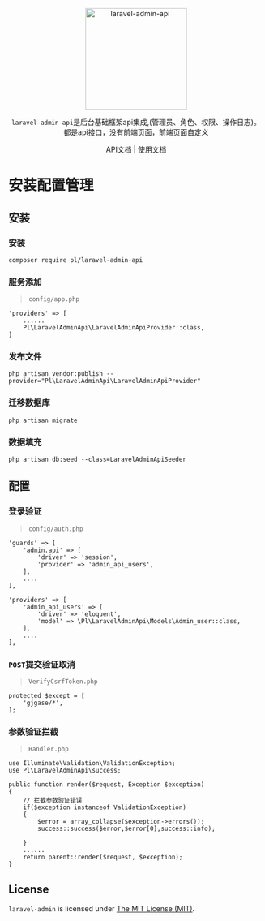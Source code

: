 <p align="center">
<a href="http://laravel-admin-api.plasr.cn/">
<img src="http://test.plasr.cn/img/laravel-admin-api-logo.jpg" width="200" alt="laravel-admin-api">
</a>
<p align="center"><code>laravel-admin-api</code>是后台基础框架api集成,(管理员、角色、权限、操作日志)。都是api接口，没有前端页面，前端页面自定义</p>

<p align="center">
<a href="https://www.eolinker.com/#/share/index?shareCode=KUgsLJ">API文档</a> | 
<a href="http://laravel-admin-api.plasr.cn/">使用文档</a>
</p>


# 安装配置管理

## 安装

### 安装
```
composer require pl/laravel-admin-api
```

### 服务添加

> `config/app.php`

```
'providers' => [
    ......
    Pl\LaravelAdminApi\LaravelAdminApiProvider::class,
]
```

### 发布文件
```
php artisan vendor:publish --provider="Pl\LaravelAdminApi\LaravelAdminApiProvider"
```

### 迁移数据库
```
php artisan migrate
```

### 数据填充
```
php artisan db:seed --class=LaravelAdminApiSeeder
```

## 配置

### 登录验证
> `config/auth.php`
```
'guards' => [
    'admin.api' => [
        'driver' => 'session',
        'provider' => 'admin_api_users',
    ],
    ....
],

'providers' => [
    'admin_api_users' => [
        'driver' => 'eloquent',
        'model' => \Pl\LaravelAdminApi\Models\Admin_user::class,
    ],
    ....
],
```

### `POST`提交验证取消
> `VerifyCsrfToken.php`
```
protected $except = [
    'gjgase/*',
];
```

### 参数验证拦截
>`Handler.php`
```
use Illuminate\Validation\ValidationException;
use Pl\LaravelAdminApi\success;

public function render($request, Exception $exception)
{
    // 拦截参数验证错误
    if($exception instanceof ValidationException)
    {
        $error = array_collapse($exception->errors());
        success::success($error,$error[0],success::info);

    }
    ......
    return parent::render($request, $exception);
}
```



License
------------
`laravel-admin` is licensed under [The MIT License (MIT)](LICENSE).